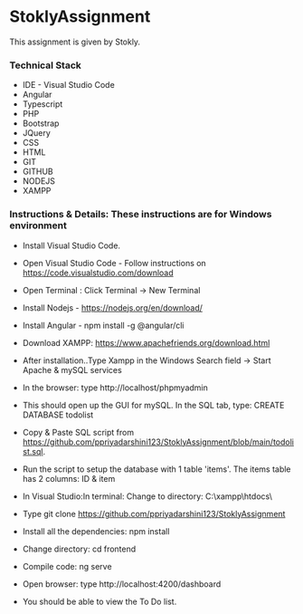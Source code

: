 # StoklyAssignment
This assignment is given by Stokly.

### Technical Stack
* IDE - Visual Studio Code
* Angular
* Typescript
* PHP
* Bootstrap
* JQuery
* CSS
* HTML
* GIT
* GITHUB
* NODEJS
* XAMPP

### Instructions & Details: These instructions are for Windows environment
* Install Visual Studio Code.
* Open Visual Studio Code - Follow instructions on https://code.visualstudio.com/download
* Open Terminal : Click Terminal -> New Terminal
* Install Nodejs - https://nodejs.org/en/download/
* Install Angular - npm install -g @angular/cli

* Download XAMPP: https://www.apachefriends.org/download.html
* After installation..Type Xampp in the Windows Search field -> Start Apache & mySQL services

* In the browser: type http://localhost/phpmyadmin
* This should open up the GUI for mySQL. In the SQL tab, type: CREATE DATABASE todolist

* Copy & Paste SQL script from https://github.com/ppriyadarshini123/StoklyAssignment/blob/main/todolist.sql.
* Run the script to setup the database with 1 table 'items'. The items table has 2 columns: ID & item

* In Visual Studio:In terminal: Change to directory: C:\xampp\htdocs\
* Type git clone https://github.com/ppriyadarshini123/StoklyAssignment

* Install all the dependencies: npm install
* Change directory: cd frontend
* Compile code: ng serve

* Open browser: type http://localhost:4200/dashboard
* You should be able to view the To Do list.
